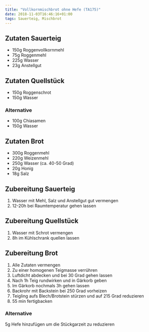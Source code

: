 ```yaml
---
title: "Vollkornmischbrot ohne Hefe (TA175)"
date: 2018-11-03T16:46:16+01:00
tags: Sauerteig, Mischbrot
---
```

## Zutaten Sauerteig
- 150g Roggenvollkornmehl
- 75g Roggenmehl
- 225g Wasser
- 23g Anstellgut

## Zutaten Quellstück
- 150g Roggenschrot
- 150g Wasser

### Alternative
- 100g Chiasamen
- 150g Wasser

## Zutaten Brot
- 300g Roggenmehl
- 220g Weizenmehl
- 250g Wasser (ca. 40-50 Grad)
- 20g Honig
- 18g Salz

## Zubereitung Sauerteig
1. Wasser mit Mehl, Salz und Anstellgut gut vermengen
2. 12-20h bei Raumtemperatur gehen lassen

## Zubereitung Quellstück
1. Wasser mit Schrot vermengen
2. 8h im Kühlschrank quellen lassen

## Zubereitung Brot
1. Alle Zutaten vermengen
2. Zu einer homogenen Teigmasse verrühren
3. Luftdicht abdecken und bei 30 Grad gehen lassen
4. Nach 1h Teig rundwirken und in Gärkorb geben
5. Im Gärkorb nochmals 3h gehen lassen
6. Backrohr mit Backstein bei 250 Grad vorheizen
7. Teigling aufs Blech/Brotstein stürzen und auf 215 Grad reduzieren
8. 55 min fertigbacken

### Alternative
5g Hefe hinzufügen um die Stückgarzeit zu reduzieren
